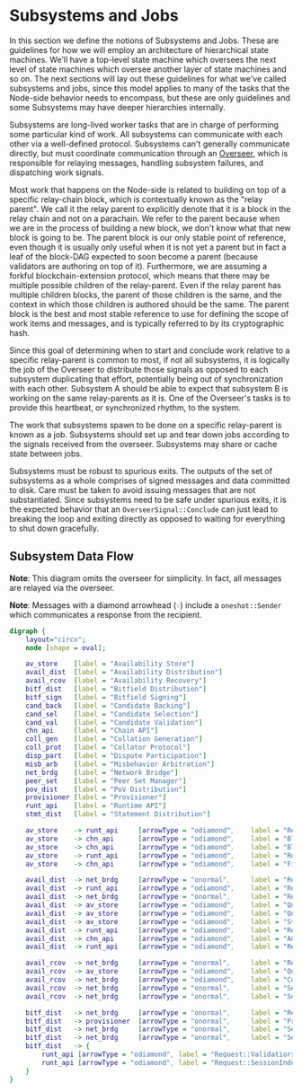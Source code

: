 # Subsystems and Jobs

In this section we define the notions of Subsystems and Jobs. These are guidelines for how we will employ an architecture of hierarchical state machines. We'll have a top-level state machine which oversees the next level of state machines which oversee another layer of state machines and so on. The next sections will lay out these guidelines for what we've called subsystems and jobs, since this model applies to many of the tasks that the Node-side behavior needs to encompass, but these are only guidelines and some Subsystems may have deeper hierarchies internally.

Subsystems are long-lived worker tasks that are in charge of performing some particular kind of work. All subsystems can communicate with each other via a well-defined protocol. Subsystems can't generally communicate directly, but must coordinate communication through an [Overseer](overseer.md), which is responsible for relaying messages, handling subsystem failures, and dispatching work signals.

Most work that happens on the Node-side is related to building on top of a specific relay-chain block, which is contextually known as the "relay parent". We call it the relay parent to explicitly denote that it is a block in the relay chain and not on a parachain. We refer to the parent because when we are in the process of building a new block, we don't know what that new block is going to be. The parent block is our only stable point of reference, even though it is usually only useful when it is not yet a parent but in fact a leaf of the block-DAG expected to soon become a parent (because validators are authoring on top of it). Furthermore, we are assuming a forkful blockchain-extension protocol, which means that there may be multiple possible children of the relay-parent. Even if the relay parent has multiple children blocks, the parent of those children is the same, and the context in which those children is authored should be the same. The parent block is the best and most stable reference to use for defining the scope of work items and messages, and is typically referred to by its cryptographic hash.

Since this goal of determining when to start and conclude work relative to a specific relay-parent is common to most, if not all subsystems, it is logically the job of the Overseer to distribute those signals as opposed to each subsystem duplicating that effort, potentially being out of synchronization with each other. Subsystem A should be able to expect that subsystem B is working on the same relay-parents as it is. One of the Overseer's tasks is to provide this heartbeat, or synchronized rhythm, to the system.

The work that subsystems spawn to be done on a specific relay-parent is known as a job. Subsystems should set up and tear down jobs according to the signals received from the overseer. Subsystems may share or cache state between jobs.

Subsystems must be robust to spurious exits. The outputs of the set of subsystems as a whole comprises of signed messages and data committed to disk. Care must be taken to avoid issuing messages that are not substantiated. Since subsystems need to be safe under spurious exits, it is the expected behavior that an `OverseerSignal::Conclude` can just lead to breaking the loop and exiting directly as opposed to waiting for everything to shut down gracefully.

## Subsystem Data Flow


**Note**: This diagram omits the overseer for simplicity. In fact, all messages are relayed via the overseer.

**Note**: Messages with a diamond arrowhead (`♢`) include a `oneshot::Sender` which communicates a response from the recipient.

```dot process
digraph {
    layout="circo";
    node [shape = oval];

    av_store    [label = "Availability Store"]
    avail_dist  [label = "Availability Distribution"]
    avail_rcov  [label = "Availability Recovery"]
    bitf_dist   [label = "Bitfield Distribution"]
    bitf_sign   [label = "Bitfield Signing"]
    cand_back   [label = "Candidate Backing"]
    cand_sel    [label = "Candidate Selection"]
    cand_val    [label = "Candidate Validation"]
    chn_api     [label = "Chain API"]
    coll_gen    [label = "Collation Generation"]
    coll_prot   [label = "Collator Protocol"]
    disp_part   [label = "Dispute Participation"]
    misb_arb    [label = "Misbehavior Arbitration"]
    net_brdg    [label = "Network Bridge"]
    peer_set    [label = "Peer Set Manager"]
    pov_dist    [label = "PoV Distribution"]
    provisioner [label = "Provisioner"]
    runt_api    [label = "Runtime API"]
    stmt_dist   [label = "Statement Distribution"]

    av_store    -> runt_api     [arrowType = "odiamond",    label = "Request::CandidateEvents"]
    av_store    -> chn_api      [arrowType = "odiamond",    label = "BlockNumber"]
    av_store    -> chn_api      [arrowType = "odiamond",    label = "BlockHeader"]
    av_store    -> runt_api     [arrowType = "odiamond",    label = "Request::Validators"]
    av_store    -> chn_api      [arrowType = "odiamond",    label = "FinalizedBlockHash"]

    avail_dist  -> net_brdg     [arrowType = "onormal",     label = "Request::SendValidationMessages"]
    avail_dist  -> runt_api     [arrowType = "odiamond",    label = "Request::AvailabilityCores"]
    avail_dist  -> net_brdg     [arrowType = "onormal",     label = "ReportPeer"]
    avail_dist  -> av_store     [arrowType = "odiamond",    label = "QueryDataAvailability"]
    avail_dist  -> av_store     [arrowType = "odiamond",    label = "QueryChunk"]
    avail_dist  -> av_store     [arrowType = "odiamond",    label = "StoreChunk"]
    avail_dist  -> runt_api     [arrowType = "odiamond",    label = "Request::Validators"]
    avail_dist  -> chn_api      [arrowType = "odiamond",    label = "Ancestors"]
    avail_dist  -> runt_api     [arrowType = "odiamond",    label = "Request::SessionIndexForChild"]

    avail_rcov  -> net_brdg     [arrowType = "onormal",     label = "ReportPeer"]
    avail_rcov  -> av_store     [arrowType = "odiamond",    label = "QueryChunk"]
    avail_rcov  -> net_brdg     [arrowType = "odiamond",    label = "ConnectToValidators"]
    avail_rcov  -> net_brdg     [arrowType = "onormal",     label = "SendValidationMessage::Chunk"]
    avail_rcov  -> net_brdg     [arrowType = "onormal",     label = "SendValidationMessage::RequestChunk"]

    bitf_dist   -> net_brdg     [arrowType = "onormal",     label = "ReportPeer"]
    bitf_dist   -> provisioner  [arrowType = "onormal",     label = "ProvisionableData::Bitfield"]
    bitf_dist   -> net_brdg     [arrowType = "onormal",     label = "SendValidationMessage"]
    bitf_dist   -> net_brdg     [arrowType = "onormal",     label = "SendValidationMessage"]
    bitf_dist   -> {
        runt_api [arrowType = "odiamond", label = "Request::Validatiors"]
        runt_api [arrowType = "odiamond", label = "Request::SessionIndexForChild"]
    }
}
```
